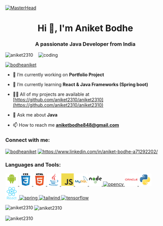 [![MasterHead](https://mir-s3-cdn-cf.behance.net/project_modules/max_1200/79731568097599.5b50bca477735.jpg)](https://aniket2310.io)
<h1 align="center">Hi 👋, I'm Aniket Bodhe</h1>
<h3 align="center">A passionate Java Developer from India</h3>
<img align="right" alt="coding" width="400" src="https://cdn.hashnode.com/res/hashnode/image/upload/v1690034956546/101c1694-7e87-458e-afd5-ab65c48c468e.gif"

<p align="left"> <img src="https://komarev.com/ghpvc/?username=aniket2310&label=Profile%20views&color=0e75b6&style=flat" alt="aniket2310" /> </p>

<p align="left"> <a href="https://twitter.com/bodheaniket" target="blank"><img src="https://img.shields.io/twitter/follow/bodheaniket?logo=twitter&style=for-the-badge" alt="bodheaniket" /></a> </p>

- 🔭 I’m currently working on **Portfolio Project**

- 🌱 I’m currently learning **React & Java Frameworks (Spring boot)**

- 👨‍💻 All of my projects are available at [https://github.com/aniket2310/aniket2310](https://github.com/aniket2310/aniket2310)

- 💬 Ask me about **Java**

- 📫 How to reach me **aniketbodhe848@gmail.com**

<h3 align="left">Connect with me:</h3>
<p align="left">
<a href="https://twitter.com/bodheaniket" target="blank"><img align="center" src="https://raw.githubusercontent.com/rahuldkjain/github-profile-readme-generator/master/src/images/icons/Social/twitter.svg" alt="bodheaniket" height="30" width="40" /></a>
<a href="https://linkedin.com/in/https://www.linkedin.com/in/aniket-bodhe-a71292202/" target="blank"><img align="center" src="https://raw.githubusercontent.com/rahuldkjain/github-profile-readme-generator/master/src/images/icons/Social/linked-in-alt.svg" alt="https://www.linkedin.com/in/aniket-bodhe-a71292202/" height="30" width="40" /></a>
</p>

<h3 align="left">Languages and Tools:</h3>
<p align="left"> <a href="https://developer.android.com" target="_blank" rel="noreferrer"> <img src="https://raw.githubusercontent.com/devicons/devicon/master/icons/android/android-original-wordmark.svg" alt="android" width="40" height="40"/> </a> <a href="https://www.w3schools.com/css/" target="_blank" rel="noreferrer"> <img src="https://raw.githubusercontent.com/devicons/devicon/master/icons/css3/css3-original-wordmark.svg" alt="css3" width="40" height="40"/> </a> <a href="https://www.w3.org/html/" target="_blank" rel="noreferrer"> <img src="https://raw.githubusercontent.com/devicons/devicon/master/icons/html5/html5-original-wordmark.svg" alt="html5" width="40" height="40"/> </a> <a href="https://www.java.com" target="_blank" rel="noreferrer"> <img src="https://raw.githubusercontent.com/devicons/devicon/master/icons/java/java-original.svg" alt="java" width="40" height="40"/> </a> <a href="https://developer.mozilla.org/en-US/docs/Web/JavaScript" target="_blank" rel="noreferrer"> <img src="https://raw.githubusercontent.com/devicons/devicon/master/icons/javascript/javascript-original.svg" alt="javascript" width="40" height="40"/> </a> <a href="https://www.mysql.com/" target="_blank" rel="noreferrer"> <img src="https://raw.githubusercontent.com/devicons/devicon/master/icons/mysql/mysql-original-wordmark.svg" alt="mysql" width="40" height="40"/> </a> <a href="https://nodejs.org" target="_blank" rel="noreferrer"> <img src="https://raw.githubusercontent.com/devicons/devicon/master/icons/nodejs/nodejs-original-wordmark.svg" alt="nodejs" width="40" height="40"/> </a> <a href="https://opencv.org/" target="_blank" rel="noreferrer"> <img src="https://www.vectorlogo.zone/logos/opencv/opencv-icon.svg" alt="opencv" width="40" height="40"/> </a> <a href="https://www.oracle.com/" target="_blank" rel="noreferrer"> <img src="https://raw.githubusercontent.com/devicons/devicon/master/icons/oracle/oracle-original.svg" alt="oracle" width="40" height="40"/> </a> <a href="https://www.python.org" target="_blank" rel="noreferrer"> <img src="https://raw.githubusercontent.com/devicons/devicon/master/icons/python/python-original.svg" alt="python" width="40" height="40"/> </a> <a href="https://reactjs.org/" target="_blank" rel="noreferrer"> <img src="https://raw.githubusercontent.com/devicons/devicon/master/icons/react/react-original-wordmark.svg" alt="react" width="40" height="40"/> </a> <a href="https://spring.io/" target="_blank" rel="noreferrer"> <img src="https://www.vectorlogo.zone/logos/springio/springio-icon.svg" alt="spring" width="40" height="40"/> </a> <a href="https://tailwindcss.com/" target="_blank" rel="noreferrer"> <img src="https://www.vectorlogo.zone/logos/tailwindcss/tailwindcss-icon.svg" alt="tailwind" width="40" height="40"/> </a> <a href="https://www.tensorflow.org" target="_blank" rel="noreferrer"> <img src="https://www.vectorlogo.zone/logos/tensorflow/tensorflow-icon.svg" alt="tensorflow" width="40" height="40"/> </a> </p>

<p><img align="left" src="https://github-readme-stats.vercel.app/api/top-langs?username=aniket2310&show_icons=true&locale=en&layout=compact" alt="aniket2310" /></p>

<p>&nbsp;<img align="center" src="https://github-readme-stats.vercel.app/api?username=aniket2310&show_icons=true&locale=en" alt="aniket2310" /></p>

<p><img align="center" src="https://github-readme-streak-stats.herokuapp.com/?user=aniket2310&" alt="aniket2310" /></p>
